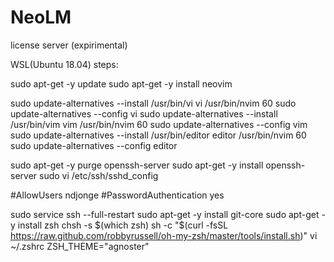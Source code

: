 # NeoLM
license server (expirimental)

WSL(Ubuntu 18.04) steps:

sudo apt-get -y update
sudo apt-get -y install neovim

sudo update-alternatives --install /usr/bin/vi vi /usr/bin/nvim 60
sudo update-alternatives --config vi
sudo update-alternatives --install /usr/bin/vim vim /usr/bin/nvim 60
sudo update-alternatives --config vim
sudo update-alternatives --install /usr/bin/editor editor /usr/bin/nvim 60
sudo update-alternatives --config editor

sudo apt-get -y purge openssh-server
sudo apt-get -y install openssh-server
sudo vi /etc/ssh/sshd_config

#AllowUsers ndjonge
#PasswordAuthentication yes

sudo service ssh --full-restart
sudo apt-get -y install git-core
sudo apt-get -y install zsh
chsh -s $(which zsh)
sh -c "$(curl -fsSL https://raw.github.com/robbyrussell/oh-my-zsh/master/tools/install.sh)"
vi ~/.zshrc
ZSH_THEME="agnoster"



